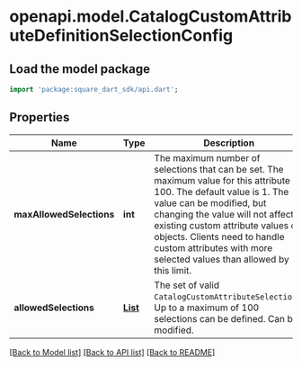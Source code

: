 # openapi.model.CatalogCustomAttributeDefinitionSelectionConfig

## Load the model package
```dart
import 'package:square_dart_sdk/api.dart';
```

## Properties
Name | Type | Description | Notes
------------ | ------------- | ------------- | -------------
**maxAllowedSelections** | **int** | The maximum number of selections that can be set. The maximum value for this attribute is 100. The default value is 1. The value can be modified, but changing the value will not affect existing custom attribute values on objects. Clients need to handle custom attributes with more selected values than allowed by this limit. | [optional] 
**allowedSelections** | [**List<CatalogCustomAttributeDefinitionSelectionConfigCustomAttributeSelection>**](CatalogCustomAttributeDefinitionSelectionConfigCustomAttributeSelection.md) | The set of valid `CatalogCustomAttributeSelections`. Up to a maximum of 100 selections can be defined. Can be modified. | [optional] [default to const []]

[[Back to Model list]](../README.md#documentation-for-models) [[Back to API list]](../README.md#documentation-for-api-endpoints) [[Back to README]](../README.md)


